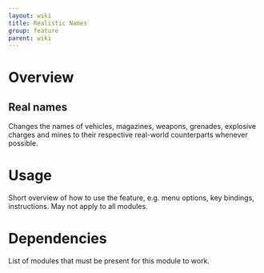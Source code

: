 ```yaml
---
layout: wiki
title: Realistic Names
group: feature
parent: wiki
---
```

# Overview
## Real names
Changes the names of vehicles, magazines, weapons, grenades, explosive charges 
and mines to their respective real-world counterparts whenever possible.

# Usage
Short overview of how to use the feature, e.g. menu options, key bindings, 
instructions. May not apply to all modules.

# Dependencies
List of modules that must be present for this module to work.
